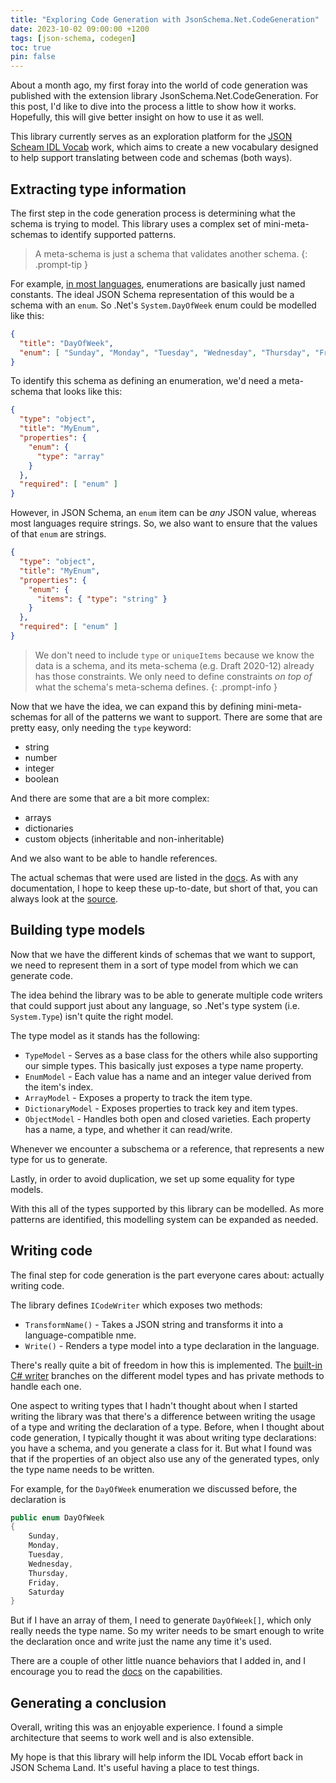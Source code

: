 ```yaml
---
title: "Exploring Code Generation with JsonSchema.Net.CodeGeneration"
date: 2023-10-02 09:00:00 +1200
tags: [json-schema, codegen]
toc: true
pin: false
---
```


About a month ago, my first foray into the world of code generation was published with the extension library JsonSchema.Net.CodeGeneration.  For this post, I'd like to dive into the process a little to show how it works.  Hopefully, this will give better insight on how to use it as well.

This library currently serves as an exploration platform for the [JSON Scheam IDL Vocab](https://github.com/json-schema-org/vocab-idl/issues/47) work, which aims to create a new vocabulary designed to help support translating between code and schemas (both ways).

## Extracting type information

The first step in the code generation process is determining what the schema is trying to model.  This library uses a complex set of mini-meta-schemas to identify supported patterns.

> A meta-schema is just a schema that validates another schema.
{: .prompt-tip }

For example, [in most languages](https://github.com/json-schema-org/vocab-idl/issues/43), enumerations are basically just named constants.  The ideal JSON Schema representation of this would be a schema with an `enum`.  So .Net's `System.DayOfWeek` enum could be modelled like this:

```json
{ 
  "title": "DayOfWeek",
  "enum": [ "Sunday", "Monday", "Tuesday", "Wednesday", "Thursday", "Friday", "Saturday" ]
}
```

To identify this schema as defining an enumeration, we'd need a meta-schema that looks like this:

```json
{
  "type": "object",
  "title": "MyEnum",
  "properties": {
    "enum": {
      "type": "array"
    }
  },
  "required": [ "enum" ]
}
```

However, in JSON Schema, an `enum` item can be _any_ JSON value, whereas most languages require strings.  So, we also want to ensure that the values of that `enum` are strings.

```json
{
  "type": "object",
  "title": "MyEnum",
  "properties": {
    "enum": {
      "items": { "type": "string" }
    }
  },
  "required": [ "enum" ]
}
```

> We don't need to include `type` or `uniqueItems` because we know the data is a schema, and its meta-schema (e.g. Draft 2020-12) already has those constraints.  We only need to define constraints _on top of_ what the schema's meta-schema defines.
{: .prompt-info }

Now that we have the idea, we can expand this by defining mini-meta-schemas for all of the patterns we want to support.  There are some that are pretty easy, only needing the `type` keyword:

- string
- number
- integer
- boolean

And there are some that are a bit more complex:

- arrays
- dictionaries
- custom objects (inheritable and non-inheritable)

And we also want to be able to handle references.

The actual schemas that were used are listed in the [docs](https://docs.json-everything.net/schema/codegen/mini-meta-schemas/).  As with any documentation, I hope to keep these up-to-date, but short of that, you can always look at the [source](https://github.com/gregsdennis/json-everything/blob/master/JsonSchema.CodeGeneration/Model/ModelGenerator.cs).

## Building type models

Now that we have the different kinds of schemas that we want to support, we need to represent them in a sort of type model from which we can generate code.

The idea behind the library was to be able to generate multiple code writers that could support just about any language, so .Net's type system (i.e. `System.Type`) isn't quite the right model.

The type model as it stands has the following:

- `TypeModel` - Serves as a base class for the others while also supporting our simple types.  This basically just exposes a type name property.
- `EnumModel` - Each value has a name and an integer value derived from the item's index.
- `ArrayModel` - Exposes a property to track the item type.
- `DictionaryModel` - Exposes properties to track key and item types.
- `ObjectModel` - Handles both open and closed varieties.  Each property has a name, a type, and whether it can read/write.

Whenever we encounter a subschema or a reference, that represents a new type for us to generate.

Lastly, in order to avoid duplication, we set up some equality for type models.

With this all of the types supported by this library can be modelled.  As more patterns are identified, this modelling system can be expanded as needed.

## Writing code

The final step for code generation is the part everyone cares about: actually writing code.

The library defines `ICodeWriter` which exposes two methods:

- `TransformName()` - Takes a JSON string and transforms it into a language-compatible nme.
- `Write()` - Renders a type model into a type declaration in the language.

There's really quite a bit of freedom in how this is implemented.  The [built-in C# writer](https://github.com/gregsdennis/json-everything/blob/master/JsonSchema.CodeGeneration/Language/CSharpCodeWriter.cs) branches on the different model types and has private methods to handle each one.

One aspect to writing types that I hadn't thought about when I started writing the library was that there's a difference between writing the usage of a type and writing the declaration of a type.  Before, when I thought about code generation, I typically thought it was about writing type declarations: you have a schema, and you generate a class for it.  But what I found was that if the properties of an object also use any of the generated types, only the type name needs to be written.

For example, for the `DayOfWeek` enumeration we discussed before, the declaration is

```c#
public enum DayOfWeek
{
    Sunday,
    Monday,
    Tuesday,
    Wednesday,
    Thursday,
    Friday,
    Saturday
}
```

But if I have an array of them, I need to generate `DayOfWeek[]`, which only really needs the type name.  So my writer needs to be smart enough to write the declaration once and write just the name any time it's used.

There are a couple of other little nuance behaviors that I added in, and I encourage you to read the [docs](https://docs.json-everything.net/schema/codegen/schema-codegen/) on the capabilities.

## Generating a conclusion

Overall, writing this was an enjoyable experience.  I found a simple architecture that seems to work well and is also extensible.

My hope is that this library will help inform the IDL Vocab effort back in JSON Schema Land.  It's useful having a place to test things.
